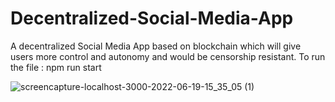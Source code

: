 # Decentralized-Social-Media-App
A decentralized Social Media App based on blockchain which will give users more control and autonomy and would be censorship resistant.
To run the file : npm run start



![screencapture-localhost-3000-2022-06-19-15_35_05 (1)](https://user-images.githubusercontent.com/71997145/194844129-5124ef68-1841-4ed3-8078-618b11c4af73.png)
